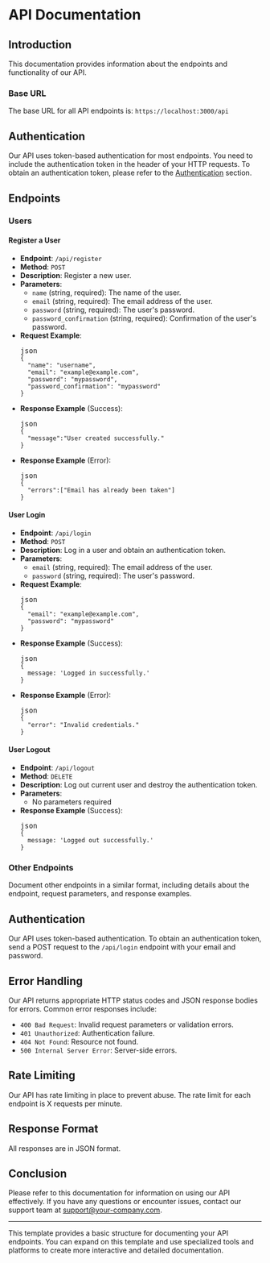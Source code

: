 <div class="markdown prose w-full break-words dark:prose-invert light">
   <h1>API Documentation</h1>
   <h2>Introduction</h2>
   <p>This documentation provides information about the endpoints and functionality of our API.</p>
   <h3>Base URL</h3>
   <p>The base URL for all API endpoints is: <code>https://localhost:3000/api</code></p>
   <h2>Authentication</h2>
   <p>Our API uses token-based authentication for most endpoints. You need to include the authentication token in the header of your HTTP requests. To obtain an authentication token, please refer to the <a href="#authentication" target="_new">Authentication</a> section.</p>
   <h2>Endpoints</h2>
   <h3>Users</h3>
   <h4>Register a User</h4>
   <ul>
      <li><strong>Endpoint</strong>: <code>/api/register</code></li>
      <li><strong>Method</strong>: <code>POST</code></li>
      <li><strong>Description</strong>: Register a new user.</li>
      <li>
         <strong>Parameters</strong>:
         <ul>
            <li><code>name</code> (string, required): The name of the user.</li>
            <li><code>email</code> (string, required): The email address of the user.</li>
            <li><code>password</code> (string, required): The user's password.</li>
            <li><code>password_confirmation</code> (string, required): Confirmation of the user's password.</li>
         </ul>
      </li>
      <li>
         <strong>Request Example</strong>:
         <pre><div class="bg-black rounded-md mb-4"><div class="flex items-center relative text-gray-200 bg-gray-800 px-4 py-2 text-xs font-sans justify-between rounded-t-md"><span>json</span></div><div class="p-4 overflow-y-auto"><code class="!whitespace-pre hljs language-json"><span class="hljs-punctuation">{</span>
  <span class="hljs-attr">"name"</span><span class="hljs-punctuation">:</span> <span class="hljs-string">"username"</span><span class="hljs-punctuation">,</span>
  <span class="hljs-attr">"email"</span><span class="hljs-punctuation">:</span> <span class="hljs-string">"example@example.com"</span><span class="hljs-punctuation">,</span>
  <span class="hljs-attr">"password"</span><span class="hljs-punctuation">:</span> <span class="hljs-string">"mypassword"</span><span class="hljs-punctuation">,</span>
  <span class="hljs-attr">"password_confirmation"</span><span class="hljs-punctuation">:</span> <span class="hljs-string">"mypassword"</span>
<span class="hljs-punctuation">}</span>
</code></div></div></pre>
      </li>
      <li>
         <strong>Response Example</strong> (Success):
         <pre><div class="bg-black rounded-md mb-4"><div class="flex items-center relative text-gray-200 bg-gray-800 px-4 py-2 text-xs font-sans justify-between rounded-t-md"><span>json</span></div><div class="p-4 overflow-y-auto"><code class="!whitespace-pre hljs language-json"><span class="hljs-punctuation">{</span>
  <span class="hljs-attr">"message":"User created successfully."</span>
<span class="hljs-punctuation">}</span>
</code></div></div></pre>
      </li>
      <li>
         <strong>Response Example</strong> (Error):
         <pre><div class="bg-black rounded-md mb-4"><div class="flex items-center relative text-gray-200 bg-gray-800 px-4 py-2 text-xs font-sans justify-between rounded-t-md"><span>json</span></div><div class="p-4 overflow-y-auto"><code class="!whitespace-pre hljs language-json"><span class="hljs-punctuation">{</span>
  <span class="hljs-attr">"errors":["Email has already been taken"]</span><span class="hljs-punctuation"></span>
<span class="hljs-punctuation">}</span>
</code></div></div></pre>
      </li>
   </ul>
   <h4>User Login</h4>
   <ul>
      <li><strong>Endpoint</strong>: <code>/api/login</code></li>
      <li><strong>Method</strong>: <code>POST</code></li>
      <li><strong>Description</strong>: Log in a user and obtain an authentication token.</li>
      <li>
         <strong>Parameters</strong>:
         <ul>
            <li><code>email</code> (string, required): The email address of the user.</li>
            <li><code>password</code> (string, required): The user's password.</li>
         </ul>
      </li>
      <li>
         <strong>Request Example</strong>:
         <pre><div class="bg-black rounded-md mb-4"><div class="flex items-center relative text-gray-200 bg-gray-800 px-4 py-2 text-xs font-sans justify-between rounded-t-md"><span>json</span></div><div class="p-4 overflow-y-auto"><code class="!whitespace-pre hljs language-json"><span class="hljs-punctuation">{</span>
  <span class="hljs-attr">"email"</span><span class="hljs-punctuation">:</span> <span class="hljs-string">"example@example.com"</span><span class="hljs-punctuation">,</span>
  <span class="hljs-attr">"password"</span><span class="hljs-punctuation">:</span> <span class="hljs-string">"mypassword"</span>
<span class="hljs-punctuation">}</span>
</code></div></div></pre>
      </li>
      <li>
         <strong>Response Example</strong> (Success):
         <pre><div class="bg-black rounded-md mb-4"><div class="flex items-center relative text-gray-200 bg-gray-800 px-4 py-2 text-xs font-sans justify-between rounded-t-md"><span>json</span></div><div class="p-4 overflow-y-auto"><code class="!whitespace-pre hljs language-json"><span class="hljs-punctuation">{</span>
  <span class="hljs-attr">message: 'Logged in successfully.'</span>
<span class="hljs-punctuation">}</span>
</code></div></div></pre>
      </li>
      <li>
         <strong>Response Example</strong> (Error):
         <pre><div class="bg-black rounded-md mb-4"><div class="flex items-center relative text-gray-200 bg-gray-800 px-4 py-2 text-xs font-sans justify-between rounded-t-md"><span>json</span></div><div class="p-4 overflow-y-auto"><code class="!whitespace-pre hljs language-json"><span class="hljs-punctuation">{</span>
  <span class="hljs-attr">"error"</span><span class="hljs-punctuation">:</span> <span class="hljs-string">"Invalid credentials."</span>
<span class="hljs-punctuation">}</span>
</code></div></div></pre>
      </li>
   </ul>

<h4>User Logout</h4>
   <ul>
      <li><strong>Endpoint</strong>: <code>/api/logout</code></li>
      <li><strong>Method</strong>: <code>DELETE</code></li>
      <li><strong>Description</strong>: Log out current user and destroy the authentication token.</li>
      <li>
         <strong>Parameters</strong>:
         <ul>
            <li>No parameters required</li>
         </ul>
      </li>
      <li>
         <strong>Response Example</strong> (Success):
         <pre><div class="bg-black rounded-md mb-4"><div class="flex items-center relative text-gray-200 bg-gray-800 px-4 py-2 text-xs font-sans justify-between rounded-t-md"><span>json</span></div><div class="p-4 overflow-y-auto"><code class="!whitespace-pre hljs language-json"><span class="hljs-punctuation">{</span>
  <span class="hljs-attr">message: 'Logged out successfully.'</span>
<span class="hljs-punctuation">}</span>
</code></div></div></pre>
      </li>
   </ul>

   <h3>Other Endpoints</h3>
   <p>Document other endpoints in a similar format, including details about the endpoint, request parameters, and response examples.</p>
   <h2>Authentication</h2>
   <p>Our API uses token-based authentication. To obtain an authentication token, send a POST request to the <code>/api/login</code> endpoint with your email and password.</p>
   <h2>Error Handling</h2>
   <p>Our API returns appropriate HTTP status codes and JSON response bodies for errors. Common error responses include:</p>
   <ul>
      <li><code>400 Bad Request</code>: Invalid request parameters or validation errors.</li>
      <li><code>401 Unauthorized</code>: Authentication failure.</li>
      <li><code>404 Not Found</code>: Resource not found.</li>
      <li><code>500 Internal Server Error</code>: Server-side errors.</li>
   </ul>
   <h2>Rate Limiting</h2>
   <p>Our API has rate limiting in place to prevent abuse. The rate limit for each endpoint is X requests per minute.</p>
   <h2>Response Format</h2>
   <p>All responses are in JSON format.</p>
   <h2>Conclusion</h2>
   <p>Please refer to this documentation for information on using our API effectively. If you have any questions or encounter issues, contact our support team at <a href="mailto:support@your-company.com" target="_new">support@your-company.com</a>.</p>
   <hr>
   <p>This template provides a basic structure for documenting your API endpoints. You can expand on this template and use specialized tools and platforms to create more interactive and detailed documentation.</p>
</div>